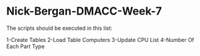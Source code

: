 # Nick-Bergan-DMACC-Week-7

The scripts should be executed in this list:

1-Create Tables
2-Load Table Computers
3-Update CPU List
4-Number Of Each Part Type
